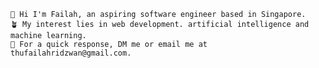 	🌱 Hi I'm Failah, an aspiring software engineer based in Singapore.
	🪴 My interest lies in web development. artificial intelligence and machine learning.
 	🌿 For a quick response, DM me or email me at thufailahridzwan@gmail.com.

